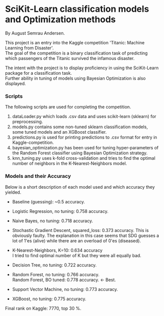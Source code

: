 # SciKit-Learn classification models and Optimization methods
By August Semrau Andersen.

This project is an entry into the Kaggle competition 'Titanic: Machine Learning from Disaster'.  
The goal of the competition is a binary classification task of predicting which passengers of the Titanic survived the infamous disaster.

The intent with the project is to display proficiency in using the SciKit-Learn package for a classification task.  
Further ability in tuning of models using Bayesian Optimization is also displayed.


### Scripts
The following scripts are used for completing the competition.
 
1. dataLoader.py which loads .csv data and uses scikit-learn (sklearn) for preprocessing. 
2. models.py contains some non-tuned sklearn classification models, some tuned models and an XGBoost classifier.
3. predictions.py is used for printing predictions to .csv format for entry in Kaggle-competition.
4. bayesian_optimization.py has been used for tuning hyper-parameters of the Random Forest classifier using Bayesian Optimization strategy.
5. knn_tuning.py uses k-fold cross-validation and tries to find the optimal number of neighbors in the K-Nearest-Neighbors model.



### Models and their Accuracy
Below is a short description of each model used and which accuracy they yielded.

- Baseline (guessing): ~0.5 accuracy.

- Logistic Regression, no tuning: 0.758 accuracy.

- Naive Bayes, no tuning: 0.718 accuracy.

- Stochastic Gradient Descent, squared_loss: 0.373 accuracy.
This is obviously faulty.
The explanation in this case seems that SDG guesses a lot of 1'es (alive) while there are an overload of 0'es (diseased).

- K-Nearest-Neighbors, K=10: 0.634 accuracy  
I tried to find optimal number of K but they were all equally bad.

- Decision Tree, no tuning: 0.722 accuracy.

- Random Forest, no tuning: 0.766 accuracy.  
Random Forest, BO tuned: 0.778 accuracy. <- Best.

- Support Vector Machine, no tuning: 0.773 accuracy.

- XGBoost, no tuning: 0.775 accuracy.


Final rank on Kaggle: 7770, top 30 %.
